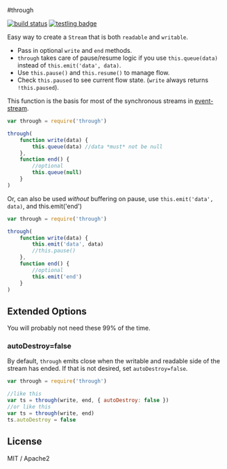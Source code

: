 #through

[![build status](https://secure.travis-ci.org/dominictarr/through.png)](http://travis-ci.org/dominictarr/through)
[![testling badge](https://ci.testling.com/dominictarr/through.png)](https://ci.testling.com/dominictarr/through)

Easy way to create a `Stream` that is both `readable` and `writable`.

- Pass in optional `write` and `end` methods.
- `through` takes care of pause/resume logic if you use `this.queue(data)` instead of `this.emit('data', data)`.
- Use `this.pause()` and `this.resume()` to manage flow.
- Check `this.paused` to see current flow state. (`write` always returns `!this.paused`).

This function is the basis for most of the synchronous streams in
[event-stream](http://github.com/dominictarr/event-stream).

```js
var through = require('through')

through(
	function write(data) {
		this.queue(data) //data *must* not be null
	},
	function end() {
		//optional
		this.queue(null)
	}
)
```

Or, can also be used _without_ buffering on pause, use `this.emit('data', data)`,
and this.emit('end')

```js
var through = require('through')

through(
	function write(data) {
		this.emit('data', data)
		//this.pause()
	},
	function end() {
		//optional
		this.emit('end')
	}
)
```

## Extended Options

You will probably not need these 99% of the time.

### autoDestroy=false

By default, `through` emits close when the writable
and readable side of the stream has ended.
If that is not desired, set `autoDestroy=false`.

```js
var through = require('through')

//like this
var ts = through(write, end, { autoDestroy: false })
//or like this
var ts = through(write, end)
ts.autoDestroy = false
```

## License

MIT / Apache2
